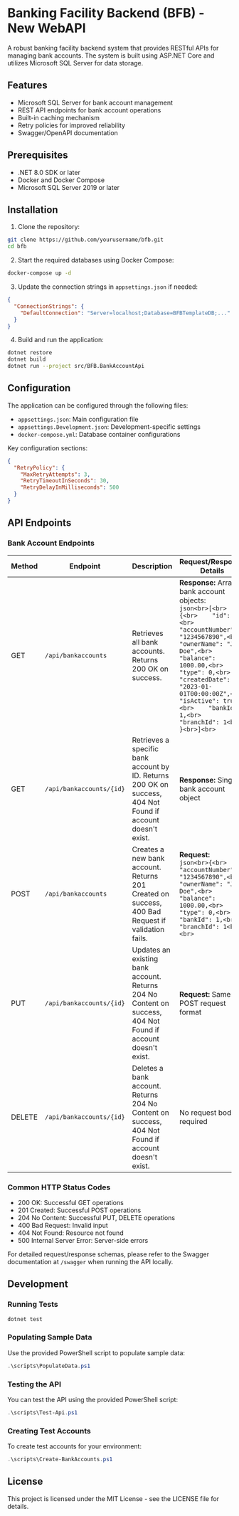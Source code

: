 # Banking Facility Backend (BFB) - New WebAPI

A robust banking facility backend system that provides RESTful APIs for managing bank accounts. The system is built using ASP.NET Core and utilizes Microsoft SQL Server for data storage.

## Features

- Microsoft SQL Server for bank account management
- REST API endpoints for bank account operations
- Built-in caching mechanism
- Retry policies for improved reliability
- Swagger/OpenAPI documentation

## Prerequisites

- .NET 8.0 SDK or later
- Docker and Docker Compose
- Microsoft SQL Server 2019 or later

## Installation

1. Clone the repository:
```bash
git clone https://github.com/yourusername/bfb.git
cd bfb
```

2. Start the required databases using Docker Compose:
```bash
docker-compose up -d
```

3. Update the connection strings in `appsettings.json` if needed:
```json
{
  "ConnectionStrings": {
    "DefaultConnection": "Server=localhost;Database=BFBTemplateDB;..."
  }
}
```

4. Build and run the application:
```bash
dotnet restore
dotnet build
dotnet run --project src/BFB.BankAccountApi
```

## Configuration

The application can be configured through the following files:

- `appsettings.json`: Main configuration file
- `appsettings.Development.json`: Development-specific settings
- `docker-compose.yml`: Database container configurations

Key configuration sections:

```json
{
  "RetryPolicy": {
    "MaxRetryAttempts": 3,
    "RetryTimeoutInSeconds": 30,
    "RetryDelayInMilliseconds": 500
  }
}
```

## API Endpoints

### Bank Account Endpoints

| Method | Endpoint | Description | Request/Response Details |
|--------|----------|-------------|------------------------|
| GET | `/api/bankaccounts` | Retrieves all bank accounts. Returns 200 OK on success. | **Response:** Array of bank account objects:<br>```json<br>[<br>  {<br>    "id": 1,<br>    "accountNumber": "1234567890",<br>    "ownerName": "John Doe",<br>    "balance": 1000.00,<br>    "type": 0,<br>    "createdDate": "2023-01-01T00:00:00Z",<br>    "isActive": true,<br>    "bankId": 1,<br>    "branchId": 1<br>  }<br>]<br>``` |
| GET | `/api/bankaccounts/{id}` | Retrieves a specific bank account by ID. Returns 200 OK on success, 404 Not Found if account doesn't exist. | **Response:** Single bank account object |
| POST | `/api/bankaccounts` | Creates a new bank account. Returns 201 Created on success, 400 Bad Request if validation fails. | **Request:**<br>```json<br>{<br>  "accountNumber": "1234567890",<br>  "ownerName": "John Doe",<br>  "balance": 1000.00,<br>  "type": 0,<br>  "bankId": 1,<br>  "branchId": 1<br>}<br>``` |
| PUT | `/api/bankaccounts/{id}` | Updates an existing bank account. Returns 204 No Content on success, 404 Not Found if account doesn't exist. | **Request:** Same as POST request format |
| DELETE | `/api/bankaccounts/{id}` | Deletes a bank account. Returns 204 No Content on success, 404 Not Found if account doesn't exist. | No request body required |

### Common HTTP Status Codes

- 200 OK: Successful GET operations
- 201 Created: Successful POST operations
- 204 No Content: Successful PUT, DELETE operations
- 400 Bad Request: Invalid input
- 404 Not Found: Resource not found
- 500 Internal Server Error: Server-side errors

For detailed request/response schemas, please refer to the Swagger documentation at `/swagger` when running the API locally.

## Development

### Running Tests

```bash
dotnet test
```

### Populating Sample Data

Use the provided PowerShell script to populate sample data:

```powershell
.\scripts\PopulateData.ps1
```

### Testing the API

You can test the API using the provided PowerShell script:

```powershell
.\scripts\Test-Api.ps1
```

### Creating Test Accounts

To create test accounts for your environment:

```powershell
.\scripts\Create-BankAccounts.ps1
```

## License

This project is licensed under the MIT License - see the LICENSE file for details.
